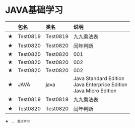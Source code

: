 # JAVA基础学习
<font size="1">

| | 包名 | 类名 | 说明 | 
|:---|:---|:---|:---|
| ★ | Test0819 | Test0819 | 九九乘法表 |  
| ★ | Test0820 | Test0820 | 闰年判断 |  
| ★ | Test0820 | Test0820 | 001 |  
| ★ | Test0820 | Test0820 | 002 |  
| ★ | Test0820 | Test0820 | 002 |  
| ★ | JAVA | java | Java Standard Edition <br> Java Enterprice Edition <br> Java Micro Edition |  
| ★ | Test0819 | Test0819 | 九九乘法表 |  
| ★ | Test0820 | Test0820 | 闰年判断 |  
★　…　重点学习

</font>

